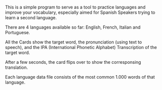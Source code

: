 This is a simple program to serve as a tool to practice languages and improve your vocabulary, especially aimed for Spanish Speakers trying to learn a second language. 

There are 4 languages available so far: English, French, Italian and Portuguese.

All the Cards show the target word, the pronunciation (using text to speech), and the IPA (International Phonetic Alphabet) Transcription of the target word. 

After a few seconds, the card flips over to show the corresponsing translation.

Each language data file consists of the most common 1.000 words of that language.
